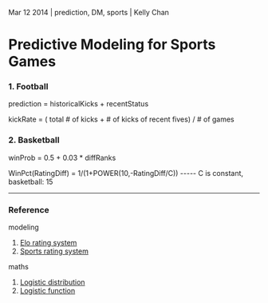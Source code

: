 Mar 12 2014 | prediction, DM, sports | Kelly Chan
# Predictive Modeling for Sports Games

### 1. Football

prediction = historicalKicks + recentStatus

kickRate = ( total # of kicks + # of kicks of recent fives) / # of games

### 2. Basketball

winProb = 0.5 + 0.03 * diffRanks  

WinPct(RatingDiff) = 1/(1+POWER(10,-RatingDiff/C))  \----- C is constant, basketball: 15

---
### Reference
modeling  
1. [Elo rating system](http://en.wikipedia.org/wiki/Elo_rating_system)  
2. [Sports rating system](http://en.wikipedia.org/wiki/Sports_rating_system)

maths  
1. [Logistic distribution](http://en.wikipedia.org/wiki/Logistic_distribution)  
2. [Logistic function](http://en.wikipedia.org/wiki/Logistic_curve)
